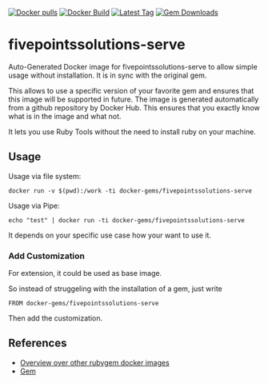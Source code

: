 [![Docker pulls](https://img.shields.io/docker/pulls/rubygem/fivepointssolutions-serve.svg)](https://hub.docker.com/r/rubygem/fivepointssolutions-serve/)
[![Docker Build](https://img.shields.io/docker/automated/rubygem/fivepointssolutions-serve.svg)](https://hub.docker.com/r/rubygem/fivepointssolutions-serve/)
[![Latest Tag](https://img.shields.io/github/tag/docker-rubygem/fivepointssolutions-serve.svg)](https://hub.docker.com/r/rubygem/fivepointssolutions-serve/)
[![Gem Downloads](https://img.shields.io/gem/dt/fivepointssolutions-serve.svg)](https://rubygems.org/gems/fivepointssolutions-serve/)
# fivepointssolutions-serve

Auto-Generated Docker image for fivepointssolutions-serve to allow simple usage without installation.
It is in sync with the original gem.

This allows to use a specific version of your favorite gem and ensures that this image will be supported in future.
The image is generated automatically from a github repository by Docker Hub.
This ensures that you exactly know what is in the image and what not.

It lets you use Ruby Tools without the need to install ruby on your machine.

## Usage

Usage via file system:

`docker run -v $(pwd):/work -ti docker-gems/fivepointssolutions-serve`

Usage via Pipe:

`echo "test" | docker run -ti docker-gems/fivepointssolutions-serve`

It depends on your specific use case how your want to use it.

### Add Customization

For extension, it could be used as base image.

So instead of struggeling with the installation of a gem, just write

`FROM docker-gems/fivepointssolutions-serve`

Then add the customization.

## References

 - [Overview over other rubygem docker images](https://github.com/thinkbot/docker-rubygem)
 - [Gem](https://rubygems.org/gems/fivepointssolutions-serve/)
